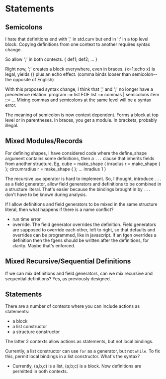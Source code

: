 # Statements

## Semicolons
I hate that definitions end with ',' in std.curv but end in ';' in a top level
block. Copying definitions from one context to another requires syntax change.

So allow ';' in both contexts. { def1; def2; ... }

Right now, ';' creates a block everywhere, even in braces.
{x=1;echo x} is legal, yields {} plus an echo effect.
(comma binds looser than semicolon--the opposite of English)

With this proposed syntax change, I think that ',' and ';' no longer have
a precedence relation.
  program ::= list EOF
  list ::= commas | semicolons
  item ::= ...
Mixing commas and semicolons at the same level will be a syntax error.

The meaning of semicolon is now context dependent. Forms a block at top level
or in parentheses. In braces, you get a module. In brackets, probably illegal.

## Mixed Modules/Records
For defining shapes, I have considered code where the define_shape argument
contains some definitions, then a `...` clause that inherits fields from another
structure. Eg,
    cube = make_shape {
        inradius r = make_shape { <cube constructor> };
        circumradius r = make_shape { <cube constructor> };
        ... inradius 1
    }

The recursive `use` operator is hard to implement.
So, I thought, introduce `...` as a field generator, allow field generators
and definitions to be combined in a structure literal. That's easier because
the bindings brought in by `...` don't have to be known during analysis.

If I allow definitions and field generators to be mixed in the same structure
literal, then what happens if there is a name conflict?
* run time error
* override. The field generator overrides the definition.
  Field generators are supposed to override each other, left to right, so that
  defaults and overrides can be programmed, like in javascript.
  If an fgen overrides a definition then the fgens should be written after the
  definitions, for clarity. Maybe that's enforced.

## Mixed Recursive/Sequential Definitions
If we can mix definitions and field generators,
can we mix recursive and sequential definitions?
Yes, as previously designed.

## Statements
There are a number of contexts where you can include actions as statements:
* a block
* a list constructor
* a structure constructor

The latter 2 contexts allow actions as statements, but not local bindings.

Currently, a list constructor can use `for` as a generator, but not `while`.
To fix this, permit local bindings in a list constructor.
What's the syntax?
* Currently, (a,b,c) is a list, (a;b;c) is a block.
  Now definitions are permitted in both contexts.
